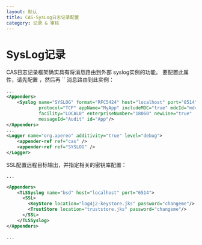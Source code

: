 ```yaml
---
layout: 默认
title: CAS-SysLog日志记录配置
category: 记录 & 审核
---
```


# SysLog记录

CAS日志记录框架确实具有将消息路由到外部 syslog实例的功能。 要配置此属性，请先配置 ，然后再 `` 消息路由到此实例：

```xml
...
<Appenders>
    <Syslog name="SYSLOG" format="RFC5424" host="localhost" port="8514"
            protocol="TCP" appName="MyApp" includeMDC="true" mdcId="mdc"
            facility="LOCAL0" enterpriseNumber="18060" newLine="true"
            messageId="Audit" id="App"/>
</Appenders>
...
<Logger name="org.apereo" additivity="true" level="debug">
    <appender-ref ref="cas" />
    <appender-ref ref="SYSLOG" />
</Logger>

```

SSL配置远程目标输出，并指定相关的密钥库配置：

```xml
...

<Appenders>
    <TLSSyslog name="bsd" host="localhost" port="6514">
      <SSL>
        <KeyStore location="log4j2-keystore.jks" password="changeme"/>
        <TrustStore location="truststore.jks" password="changeme"/>
      </SSL>
    </TLSSyslog>
</Appenders>

...
```
